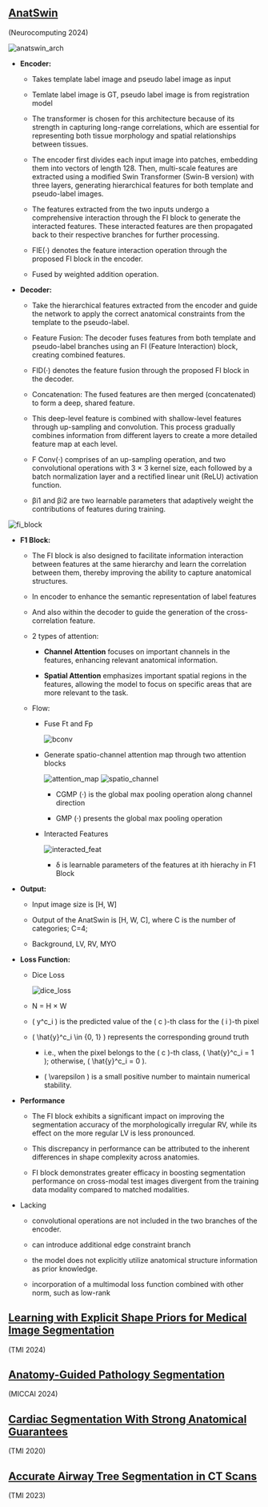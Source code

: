 ## [AnatSwin](https://www.sciencedirect.com/science/article/pii/S0925231224001504)

(Neurocomputing 2024)

![anatswin_arch](../asset/anatswin_arch.png)

- **Encoder:**

    - Takes template label image and pseudo label image as input

    - Temlate label image is GT, pseudo label image is from registration model

    - The transformer is chosen for this architecture because of its strength in capturing long-range correlations, which are essential for representing both tissue morphology and spatial relationships between tissues. 
    
    - The encoder first divides each input image into patches, embedding them into vectors of length 128. Then, multi-scale features are extracted using a modified Swin Transformer (Swin-B version) with three layers, generating hierarchical features for both template and pseudo-label images.

    - The features extracted from the two inputs undergo a comprehensive interaction through the FI block to generate the interacted features. These interacted features are then propagated back to their respective branches for further processing. 

    - FIE(⋅) denotes the feature interaction operation through the proposed FI block in the encoder.

    - Fused by weighted addition operation.


- **Decoder:**

    -  Take the hierarchical features extracted from the encoder and guide the network to apply the correct anatomical constraints from the template to the pseudo-label.

    - Feature Fusion: The decoder fuses features from both template and pseudo-label branches using an FI (Feature Interaction) block, creating combined features.

    - FID(⋅) denotes the feature fusion through the proposed FI block in the decoder.

    - Concatenation: The fused features are then merged (concatenated) to form a deep, shared feature.

    - This deep-level feature is combined with shallow-level features through up-sampling and convolution. This process gradually combines information from different layers to create a more detailed feature map at each level.

    - F Conv(⋅) comprises of an up-sampling operation, and two convolutional operations with 3 × 3 kernel size, each followed by a batch normalization layer and a rectified linear unit (ReLU) activation function.

    - βi1 and βi2 are two learnable parameters that adaptively weight the contributions of features during training.

![fi_block](../asset/fi_block.png)

- **F1 Block:**

    - The FI block is also designed to facilitate information interaction between features at the same hierarchy and learn the correlation between them, thereby improving the ability to capture anatomical structures.

    - In encoder to enhance the semantic representation of label features
    
    - And also within the decoder to guide the generation of the cross-correlation feature.

    - 2 types of attention:
        
        - **Channel Attention** focuses on important channels in the features, enhancing relevant anatomical information.

        - **Spatial Attention** emphasizes important spatial regions in the features, allowing the model to focus on specific areas that are more relevant to the task.

    - Flow:

        - Fuse Ft and Fp

             ![bconv](../asset/bconv.png)

        - Generate spatio-channel attention map through two attention blocks

            ![attention_map](../asset/attention_map.png)
            ![spatio_channel](../asset/spatio_and_channel.png)
        
            - CGMP (⋅) is the global max pooling operation along channel direction

            - GMP (⋅) presents the global max pooling operation

        - Interacted Features

            ![interacted_feat](../asset/interacted_features.png)

            - δ is learnable parameters of the features at ith hierachy in F1 Block

- **Output:**

    - Input image size is [H, W]

    - Output of the AnatSwin is [H, W, C], where C is the number of categories; C=4; 

    - Background, LV, RV, MYO


- **Loss Function:**

    - Dice Loss

        ![dice_loss](../asset/dice_loss.png)

    - N = H × W

    - \( y^c_i \) is the predicted value of the \( c \)-th class for the \( i \)-th pixel
    
    - \( \hat{y}^c_i \in \{0, 1\} \) represents the corresponding ground truth
    
        - i.e., when the pixel belongs to the \( c \)-th class, \( \hat{y}^c_i = 1 \); otherwise, \( \hat{y}^c_i = 0 \). 
        
        - \( \varepsilon \) is a small positive number to maintain numerical stability.

- **Performance**

    - The FI block exhibits a significant impact on improving the segmentation accuracy of the morphologically irregular RV, while its effect on the more regular LV is less pronounced. 
    
    - This discrepancy in performance can be attributed to the inherent differences in shape complexity across anatomies.

    - FI block demonstrates greater efficacy in boosting segmentation performance on cross-modal test images divergent from the training data modality compared to matched modalities.

- Lacking

    - convolutional operations are not included in the two branches of the encoder.

    - can introduce additional edge constraint branch

    - the model does not explicitly utilize anatomical structure information as prior knowledge.

    - incorporation of a multimodal loss function combined with other norm, such as low-rank


## [Learning with Explicit Shape Priors for Medical  Image Segmentation](https://arxiv.org/pdf/2303.17967)

(TMI 2024)





## [Anatomy-Guided Pathology Segmentation](https://arxiv.org/pdf/2407.05844)

(MICCAI 2024)



## [Cardiac Segmentation With Strong  Anatomical Guarantees](https://arxiv.org/pdf/2006.08825)

(TMI 2020)



## [Accurate Airway Tree Segmentation in CT Scans](https://arxiv.org/pdf/2306.09116)

(TMI 2023)



